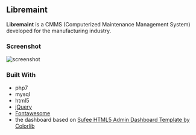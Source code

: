 ## Libremaint
**Libremaint** is a CMMS (Computerized Maintenance Management System) developed for the manufacturing industry.
### Screenshot
![screenshot](https://github.com/lowag/libremaint/blob/main/screenshots/0029.png)
### Built With
- php7
- mysql
- html5
- [jQuery](https://jquery.com/)
- [Fontawesome](http://fontawesome.io/)
- the dashboard based on [Sufee HTML5 Admin Dashboard Template by Colorlib](https://colorlib.com/polygon/sufee/index.html)
